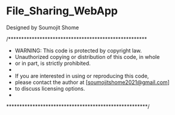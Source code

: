 # File_Sharing_WebApp
Designed by Soumojit Shome

/*****************************************************
 * WARNING: This code is protected by copyright law.
 * Unauthorized copying or distribution of this code, in whole
 * or in part, is strictly prohibited.
 *
 * If you are interested in using or reproducing this code,
 * please contact the author at [soumojitshome2021@gmail.com]
 * to discuss licensing options.
 * 
 ******************************************************/
